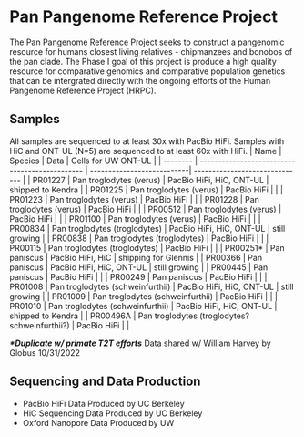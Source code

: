 # Pan Pangenome Reference Project

The Pan Pangenome Reference Project seeks to construct a pangenomic resource for humans closest living relatives - chipmanzees and bonobos of the pan clade.
The Phase I goal of this project is produce a high quality resource for comparative genomics and comparative population genetics that can be intergrated directly with the ongoing efforts of the Human Pangenome Reference Project (HRPC). 

## Samples
All samples are sequenced to at least 30x with PacBio HiFi. Samples with HiC and ONT-UL (N=5) are sequenced to at least 60x with HiFi.
| Name      | Species                                        | Data                       |  Cells for  UW  ONT-UL         |
| --------  | ---------------------------------------------- | ---------------------------| ------------------------------ |
| PR01227   | Pan troglodytes (verus)                        | PacBio HiFi, HiC, ONT-UL   | shipped to Kendra              |
| PR01225   | Pan troglodytes (verus)                        | PacBio HiFi                |                                |
| PR01223   | Pan troglodytes (verus)                        | PacBio HiFi                |                                |
| PR01228   | Pan troglodytes (verus)                        | PacBio HiFi                |                                |
| PR00512   | Pan troglodytes (verus)                        | PacBio HiFi                |                                |
| PR01100   | Pan troglodytes (verus)                        | PacBio HiFi                |                                |
| PR00834   | Pan troglodytes (troglodytes)                  | PacBio HiFi, HiC, ONT-UL   | still growing                  |
| PR00838   | Pan troglodytes (troglodytes)                  | PacBio HiFi                |                                |
| PR00115   | Pan troglodytes (troglodytes)                  | PacBio HiFi                |                                |
| PR00251\* | Pan paniscus                                   | PacBio HiFi, HiC           | shipping for Glennis           |
| PR00366   | Pan paniscus                                   | PacBio HiFi, HiC, ONT-UL   | still growing                  |
| PR00445   | Pan paniscus                                   | PacBio HiFi                |                                |
| PR00249   | Pan paniscus                                   | PacBio HiFi                |                                |
| PR01008   | Pan troglodytes (schweinfurthii)               | PacBio HiFi, HiC, ONT-UL   | still growing                  |
| PR01009   | Pan troglodytes (schweinfurthii)               | PacBio HiFi                |                                |
| PR01010   | Pan troglodytes (schweinfurthii)               | PacBio HiFi, HiC, ONT-UL   | shipped to Kendra              |
| PR00496A  | Pan troglodytes (troglodytes? schweinfurthii?) | PacBio HiFi                |                                |

***\*Duplicate w/ primate T2T efforts*** Data shared w/ William Harvey by Globus 10/31/2022

## Sequencing and Data Production
- PacBio HiFi Data Produced by UC Berkeley
- HiC Sequencing Data Produced by UC Berkeley
- Oxford Nanopore Data Produced by UW

